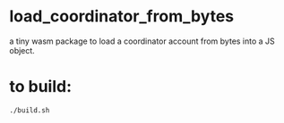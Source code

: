# load_coordinator_from_bytes

a tiny wasm package to load a coordinator account from bytes into a JS object.

# to build:

`./build.sh`
